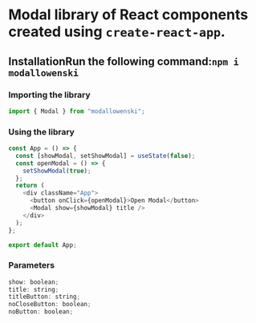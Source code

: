 # Modal library of React components created using `create-react-app`.

## InstallationRun the following command:`npm i modallowenski`

### Importing the library

```javascript
import { Modal } from "modallowenski";
```

### Using the library

```javascript
const App = () => {
  const [showModal, setShowModal] = useState(false);
  const openModal = () => {
    setShowModal(true);
  };
  return (
    <div className="App">
      <button onClick={openModal}>Open Modal</button>
      <Modal show={showModal} title />
    </div>
  );
};

export default App;
```

### Parameters

```javascript
show: boolean;
title: string;
titleButton: string;
noCloseButton: boolean;
noButton: boolean;
```
